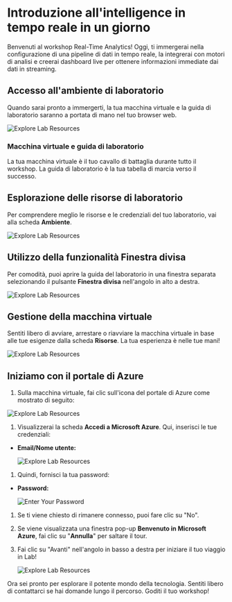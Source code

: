 # Introduzione all'intelligence in tempo reale in un giorno

Benvenuti al workshop Real-Time Analytics! Oggi, ti immergerai nella configurazione di una pipeline di dati in tempo reale, la integrerai con motori di analisi e creerai dashboard live per ottenere informazioni immediate dai dati in streaming.

## Accesso all'ambiente di laboratorio

Quando sarai pronto a immergerti, la tua macchina virtuale e la guida di laboratorio saranno a portata di mano nel tuo browser web.

![Explore Lab Resources](../media/new-lab-01/env-011.png)

### Macchina virtuale e guida di laboratorio

La tua macchina virtuale è il tuo cavallo di battaglia durante tutto il workshop. La guida di laboratorio è la tua tabella di marcia verso il successo.

## Esplorazione delle risorse di laboratorio

Per comprendere meglio le risorse e le credenziali del tuo laboratorio, vai alla scheda **Ambiente**.

![Explore Lab Resources](../media/new-lab-01/env-details-1.png)

## Utilizzo della funzionalità Finestra divisa

Per comodità, puoi aprire la guida del laboratorio in una finestra separata selezionando il pulsante **Finestra divisa** nell'angolo in alto a destra.

![Explore Lab Resources](../media/new-lab-01/spilt-italian.png)

## Gestione della macchina virtuale

Sentiti libero di avviare, arrestare o riavviare la macchina virtuale in base alle tue esigenze dalla scheda **Risorse**. La tua esperienza è nelle tue mani!

![Explore Lab Resources](../media/new-lab-01/vm-op.png)

## Iniziamo con il portale di Azure

1. Sulla macchina virtuale, fai clic sull'icona del portale di Azure come mostrato di seguito:

![Explore Lab Resources](../media/new-lab-01/azure-portal.png)

1. Visualizzerai la scheda **Accedi a Microsoft Azure**. Qui, inserisci le tue credenziali:

- **Email/Nome utente:** <inject key="AzureAdUserEmail"></inject>

    ![Explore Lab Resources](../media/new-lab-01/sc900-image-1.png)

1. Quindi, fornisci la tua password:

- **Password:** <inject key="AzureAdUserPassword"></inject>

    ![Enter Your Password](../media/new-lab-01/sc900-image-2.png)

1. Se ti viene chiesto di rimanere connesso, puoi fare clic su "No".

1. Se viene visualizzata una finestra pop-up **Benvenuto in Microsoft Azure**, fai clic su "**Annulla**" per saltare il tour.

1. Fai clic su "Avanti" nell'angolo in basso a destra per iniziare il tuo viaggio in Lab!

    ![Explore Lab Resources](../media/new-lab-01/next-italian.png)

Ora sei pronto per esplorare il potente mondo della tecnologia. Sentiti libero di contattarci se hai domande lungo il percorso. Goditi il ​​tuo workshop!
